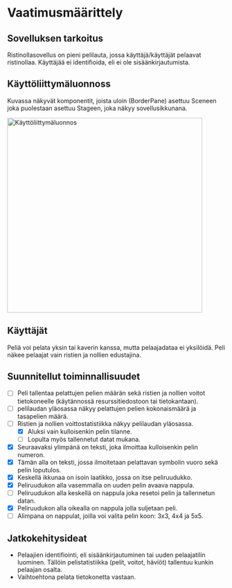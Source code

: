 # Vaatimusmäärittely

## Sovelluksen tarkoitus

Ristinollasovellus on pieni pelilauta, jossa käyttäjä/käyttäjät pelaavat ristinollaa.
Käyttäjää ei identifioida, eli ei ole sisäänkirjautumista.

## Käyttöliittymäluonnoss

Kuvassa näkyvät komponentit, joista uloin (BorderPane) asettuu Sceneen joka puolestaan asettuu Stageen, joka näkyy sovellusikkunana.

<img src="https://user-images.githubusercontent.com/46410240/78068470-21125580-73a1-11ea-8125-6cb33209f14c.png" alt="Käyttöliittymäluonnos" width="450" >

## Käyttäjät

Peliä voi pelata yksin tai kaverin kanssa, mutta pelaajadataa ei yksilöidä.
Peli näkee pelaajat vain ristien ja nollien edustajina.

## Suunnitellut toiminnallisuudet

- [ ] Peli tallentaa pelattujen pelien määrän sekä ristien ja nollien voitot tietokoneelle (käytännossä resurssitiedostoon tai tietokantaan).
- [ ] pelilaudan yläosassa näkyy pelattujen pelien kokonaismäärä ja tasapelien määrä.
- [ ] Ristien ja nollien voittostatistiikka näkyy pelilaudan yläosassa.
  - [x] Aluksi vain kulloisenkin pelin tilanne.
  - [ ] Lopulta myös tallennetut datat mukana.
- [x] Seuraavaksi ylimpänä on teksti, joka ilmoittaa kulloisenkin pelin numeron.
- [x] Tämän alla on teksti, jossa ilmoitetaan pelattavan symbolin vuoro sekä pelin loputulos.
- [x] Keskellä ikkunaa on isoin laatikko, jossa on itse peliruudukko.
- [x] Peliruudukon alla vasemmalla on uuden pelin avaava nappula.
- [ ] Peliruudukon alla keskellä on nappula joka resetoi pelin ja tallennetun datan.
- [x] Peliruudukon alla oikealla on nappula jolla suljetaan peli.
- [ ] Alimpana on nappulat, joilla voi valita pelin koon: 3x3, 4x4 ja 5x5.

## Jatkokehitysideat

* Pelaajien identifiointi, eli sisäänkirjautuminen tai uuden pelaajatilin luominen.
Tällöin pelistatistiikka (pelit, voitot, häviöt) tallentuu kunkin pelaajan osalta.
* Vaihtoehtona pelata tietokonetta vastaan.
